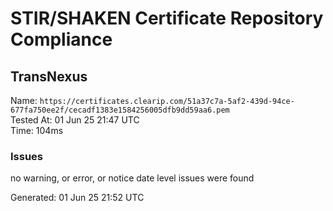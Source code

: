 # STIR/SHAKEN Certificate Repository Compliance

## TransNexus

Name: `https://certificates.clearip.com/51a37c7a-5af2-439d-94ce-677fa750ee2f/cecadf1383e1584256005dfb9dd59aa6.pem`\
Tested At: 01 Jun 25 21:47 UTC\
Time: 104ms

### Issues

no warning, or error, or notice date level issues were found

Generated: 01 Jun 25 21:52 UTC